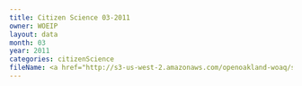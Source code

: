 ```yaml
---
title: Citizen Science 03-2011
owner: WOEIP
layout: data
month: 03
year: 2011
categories: citizenScience
fileName: <a href="http://s3-us-west-2.amazonaws.com/openoakland-woaq/shift_by_month/2011-03.csv">CSV here</a>
---
```

